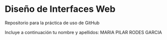 # Diseño de Interfaces Web
Repositorio para la práctica de uso de GitHub

Incluye a continuación tu nombre y apellidos: MARIA PILAR RODES GARCIA

